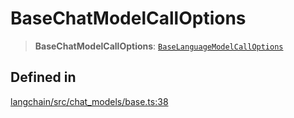 BaseChatModelCallOptions
========================

> **BaseChatModelCallOptions**: [`BaseLanguageModelCallOptions`](/docs/api/base_language/interfaces/BaseLanguageModelCallOptions)

Defined in[​](#defined-in "Direct link to Defined in")
------------------------------------------------------

[langchain/src/chat\_models/base.ts:38](https://github.com/hwchase17/langchainjs/blob/46e1734/langchain/src/chat_models/base.ts#L38)